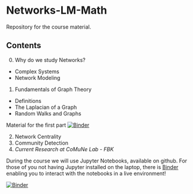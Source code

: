 # Networks-LM-Math
Repository for the course material.

## Contents

0. Why do we study Networks?

  * Complex Systems
  * Network Modeling

1. Fundamentals of Graph Theory

  * Definitions
  * The Laplacian of a Graph
  * Random Walks and Graphs

Material for the first part [![Binder](https://mybinder.org/badge_logo.svg)](https://mybinder.org/v2/gh/gbertagnolli/Networks-LM-Math/master?filepath=networks-seminar-1.ipynb)

2. Network Centrality
3. Community Detection
4. _Current Research at CoMuNe Lab - FBK_

During the course we will use Jupyter Notebooks, available on github.
For those of you not having Jupyter installed on the laptop, there is [Binder](https://mybinder.org/) enabling you to interact with the notebooks in a live environment!

[![Binder](https://mybinder.org/badge.svg)](https://mybinder.org/v2/gh/gbertagnolli/Networks-LM-Math/master)
